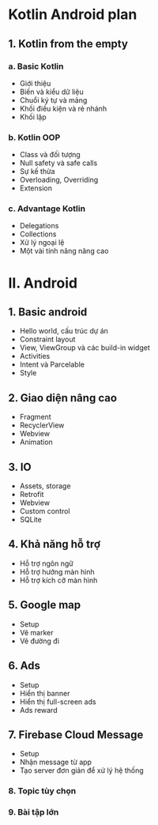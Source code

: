 # Kotlin Android plan

## 1. Kotlin from the empty

### a. Basic Kotlin

- Giới thiệu
- Biến và kiểu dữ liệu
- Chuổi ký tự và mảng
- Khối điều kiện và rẻ nhánh
- Khối lặp

### b. Kotlin OOP
- Class và đối tượng
- Null safety và safe calls
- Sự kế thừa
- Overloading, Overriding
- Extension

### c. Advantage Kotlin
- Delegations
- Collections
- Xử lý ngoại lệ
- Một vài tính năng nâng cao

# II. Android

## 1. Basic android
- Hello world, cấu trúc dự án
- Constraint layout
- View, ViewGroup và các build-in widget
- Activities
- Intent và Parcelable
- Style

## 2. Giao diện nâng cao
- Fragment
- RecyclerView
- Webview 
- Animation

## 3. IO
- Assets, storage
- Retrofit
- Webview
- Custom control
- SQLite

## 4. Khả năng hỗ trợ
- Hỗ trợ ngôn ngữ
- Hỗ trợ hướng màn hình
- Hỗ trợ kích cỡ màn hình

## 5. Google map
- Setup
- Vẽ marker
- Vẽ đường đi

## 6. Ads
- Setup
- Hiển thị banner
- Hiển thị full-screen ads
- Ads reward

## 7. Firebase Cloud Message
- Setup
- Nhận message từ app
- Tạo server đơn giản để xử lý hệ thống

### 8. Topic tùy chọn
### 9. Bài tập lớn
